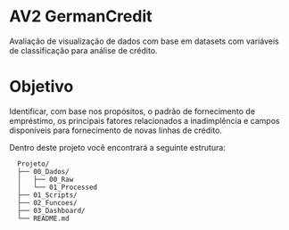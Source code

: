 # AV2 GermanCredit
Avaliação de visualização de dados com base em datasets com variáveis de classificação para análise de crédito.


# Objetivo

 Identificar,  com base nos propósitos, o padrão de fornecimento de empréstimo, 
os principais fatores relacionados a inadimplência e campos disponíveis para
fornecimento de novas linhas de crédito. 



Dentro deste projeto você encontrará a seguinte estrutura: 

```
  Projeto/ 
  ├── 00_Dados/ 
  │   ├── 00_Raw 
  │   └── 01_Processed
  ├── 01_Scripts/
  ├── 02_Funcoes/
  ├── 03_Dashboard/
  └── README.md
```
